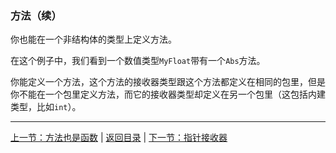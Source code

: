 ### 方法（续）

你也能在一个非结构体的类型上定义方法。

在这个例子中，我们看到一个数值类型```MyFloat```带有一个```Abs```方法。

你能定义一个方法，这个方法的接收器类型跟这个方法都定义在相同的包里，但是你不能在一个包里定义方法，而它的接收器类型却定义在另一个包里（这包括内建类型，比如```int```）。

---

[上一节：方法也是函数](https://github.com/axdhxyzx/GCTT/blob/my_branch/mydrafts/2-methods-are-functions.md) | [返回目录](https://github.com/axdhxyzx/GCTT/blob/my_branch/mydrafts/0-mydrafts-readme.md) | [下一节：指针接收器](https://github.com/axdhxyzx/GCTT/blob/my_branch/mydrafts/4-pointer-receivers.md)